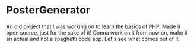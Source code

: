 # PosterGenerator
An old project that I was working on to learn the basics of PHP. Made it open source, just for the sake of it! Gonna work on it from now on, make it an actual and not a spaghetti code app. Let's see what comes out of it. 
